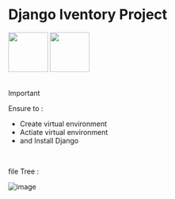 # Django Iventory Project

<img src="https://github.com/user-attachments/assets/1b6a37ab-dd51-4b7d-afdd-cc650faab683" width="80">
<img src="https://github.com/user-attachments/assets/9676ad13-ec32-482f-9d6c-5bf20f0c6272" width="80">

<br>

<br>

> [!IMPORTANT]
> Ensure to :
> - Create virtual environment
> - Actiate virtual environment
> - and Install Django

<br>

file Tree :


![image](https://github.com/user-attachments/assets/3a3072bb-f04a-4cde-8d25-c47c7a0eef0a)
